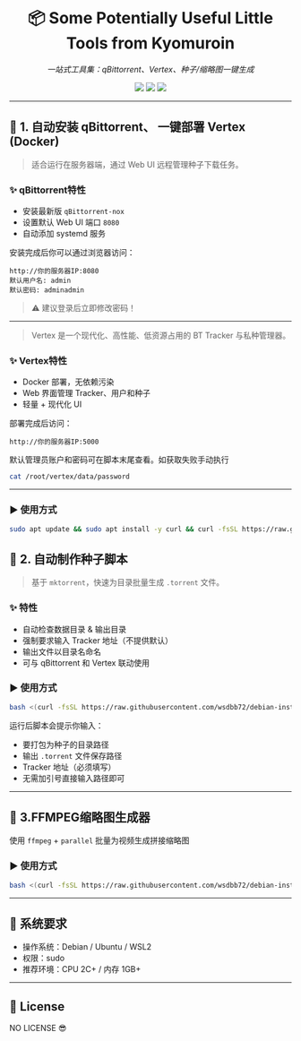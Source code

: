 <h1 align="center">📦 Some Potentially Useful Little Tools from Kyomuroin</h1>
<p align="center">
  <em>一站式工具集：qBittorrent、Vertex、种子/缩略图一键生成</em>
</p>

<p align="center">
  <img src="https://img.shields.io/badge/platform-Debian%20%7C%20Ubuntu-blue?style=flat-square">
  <img src="https://img.shields.io/badge/status-active-brightgreen?style=flat-square">
  <img src="https://img.shields.io/badge/auto--install-supported-orange?style=flat-square">
</p>

---

## 🔧 1. 自动安装 qBittorrent、 一键部署 Vertex (Docker)

> 适合运行在服务器端，通过 Web UI 远程管理种子下载任务。

### ✨ qBittorrent特性

- 安装最新版 `qBittorrent-nox`
- 设置默认 Web UI 端口 `8080`
- 自动添加 systemd 服务

安装完成后你可以通过浏览器访问：
```
http://你的服务器IP:8080
默认用户名: admin
默认密码: adminadmin
```

> ⚠️ 建议登录后立即修改密码！

---

> Vertex 是一个现代化、高性能、低资源占用的 BT Tracker 与私种管理器。

### ✨ Vertex特性

- Docker 部署，无依赖污染
- Web 界面管理 Tracker、用户和种子
- 轻量 + 现代化 UI

部署完成后访问：
```
http://你的服务器IP:5000
```

默认管理员账户和密码可在脚本末尾查看。如获取失败手动执行
```bash
cat /root/vertex/data/password
```
---

### ▶️ 使用方式

```bash
sudo apt update && sudo apt install -y curl && curl -fsSL https://raw.githubusercontent.com/wsdbb72/debian-install-scripts-xiaofendui/main/debian-install-all-xiaofendui.sh | bash && cat /root/vertex/data/password
```
## 🧲 2. 自动制作种子脚本

> 基于 `mktorrent`，快速为目录批量生成 `.torrent` 文件。

### ✨ 特性

- 自动检查数据目录 & 输出目录
- 强制要求输入 Tracker 地址（不提供默认）
- 输出文件以目录名命名
- 可与 qBittorrent 和 Vertex 联动使用

### ▶️ 使用方式

```bash
bash <(curl -fsSL https://raw.githubusercontent.com/wsdbb72/debian-install-scripts-xiaofendui/main/mktor.sh)
```

运行后脚本会提示你输入：

- 要打包为种子的目录路径
- 输出 `.torrent` 文件保存路径
- Tracker 地址（必须填写）
- 无需加引号直接输入路径即可

---

## 📸 3.FFMPEG缩略图生成器

使用 `ffmpeg` + `parallel` 批量为视频生成拼接缩略图

### ▶️ 使用方式

```bash
bash <(curl -fsSL https://raw.githubusercontent.com/wsdbb72/debian-install-scripts-xiaofendui/main/thumbnail.sh)
```
---

## 🧱 系统要求

- 操作系统：Debian / Ubuntu / WSL2
- 权限：sudo 
- 推荐环境：CPU 2C+ / 内存 1GB+

---

## 📄 License

NO LICENSE 😎
